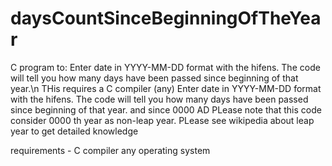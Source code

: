 # daysCountSinceBeginningOfTheYear

C program to:
Enter date in YYYY-MM-DD format with the hifens. The code will tell you how many days have been passed since beginning of that year.\n THis requires a  C compiler (any)
Enter date in YYYY-MM-DD format with the hifens. The code will tell you how many days have been passed since beginning of that year. and since 0000 AD
PLease note that this code consider 0000 th year as non-leap year. PLease see wikipedia about leap year to get detailed knowledge

requirements - C compiler any operating system
